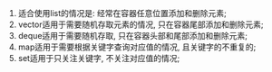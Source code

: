1. 适合使用list的情况是: 经常在容器任意位置添加和删除元素;
2. vector适用于需要随机存取元素的情况, 只在容器尾部添加和删除元素;
3. deque适用于需要随机存取, 只在容器头部和尾部添加和删除元素;
4. map适用于需要根据关键字查询对应值的情况, 且关键字的不重复的;
5. set适用于只关注关键字, 不关注对应值的情况;
